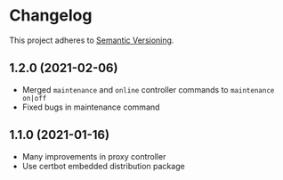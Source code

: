 # Changelog
This project adheres to [Semantic Versioning](https://semver.org/).

## 1.2.0 (2021-02-06)
- Merged `maintenance` and `online` controller commands to `maintenance on|off`
- Fixed bugs in maintenance command

## 1.1.0 (2021-01-16)
- Many improvements in proxy controller
- Use certbot embedded distribution package
